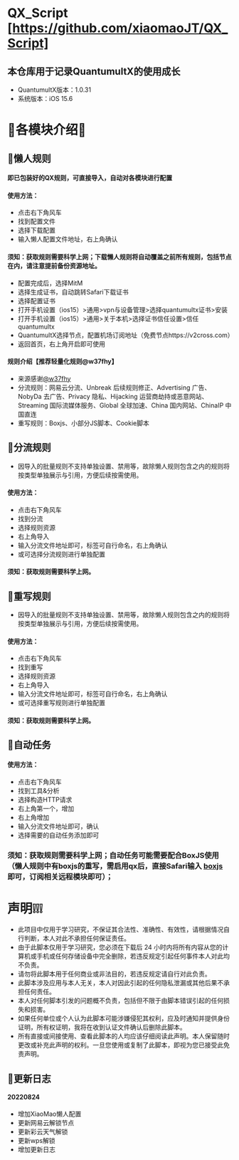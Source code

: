 # QX_Script [https://github.com/xiaomaoJT/QX_Script]

## 本仓库用于记录QuantumultX的使用成长
- QuantumultX版本：1.0.31
- 系统版本：iOS 15.6

# 🌟各模块介绍🌟

## 🌟懒人规则

#### 即已包装好的QX规则，可直接导入，自动对各模块进行配置
#### 使用方法：
- 点击右下角风车
- 找到配置文件
- 选择下载配置
- 输入懒人配置文件地址，右上角确认
#### 须知：获取规则需要科学上网；下载懒人规则将自动覆盖之前所有规则，包括节点在内，请注意提前备份资源地址。
- 配置完成后，选择MitM
- 选择生成证书，自动跳转Safari下载证书
- 选择配置证书
- 打开手机设置（ios15）>通用>vpn与设备管理>选择quantumultx证书>安装
- 打开手机设置（ios15）>通用>关于本机>选择证书信任设置>信任quantumultx
- QuantumultX选择节点，配置机场订阅地址（免费节点https://v2cross.com）
- 返回首页，右上角开启即可使用

#### 规则介绍【推荐轻量化规则@w37fhy】
- 来源感谢[@w37fhy](https://github.com/w37fhy/QuantumultX)
- 分流规则：网易云分流、Unbreak 后续规则修正、Advertising 广告、NobyDa 去广告、Privacy 隐私、Hijacking 运营商劫持或恶意网站、Streaming 国际流媒体服务、Global 全球加速、China 国内网站、ChinaIP 中国直连
- 重写规则：Boxjs、小部分JS脚本、Cookie脚本


## 🌟分流规则
- 因导入的批量规则不支持单独设置、禁用等，故除懒人规则包含之内的规则将按类型单独展示与引用，方便后续按需使用。
#### 使用方法：
- 点击右下角风车
- 找到分流
- 选择规则资源
- 右上角导入
- 输入分流文件地址即可，标签可自行命名，右上角确认
- 或可选择分流规则进行单独配置
#### 须知：获取规则需要科学上网。

## 🌟重写规则
- 因导入的批量规则不支持单独设置、禁用等，故除懒人规则包含之内的规则将按类型单独展示与引用，方便后续按需使用。
#### 使用方法：
- 点击右下角风车
- 找到重写
- 选择规则资源
- 右上角导入
- 输入分流文件地址即可，标签可自行命名，右上角确认
- 或可选择重写规则进行单独配置
#### 须知：获取规则需要科学上网。

## 🌟自动任务
#### 使用方法：
- 点击右下角风车
- 找到工具&分析
- 选择构造HTTP请求
- 右上角第一个，增加
- 右上角增加
- 输入分流文件地址即可，确认
- 选择需要的自动任务添加即可
### 须知：获取规则需要科学上网；自动任务可能需要配合BoxJS使用（懒人规则中有boxjs的重写，需启用qx后，直接Safari输入 [boxjs](http://boxjs.com) 即可，订阅相关远程模块即可）；



# 声明❕❕❕
- 此项目中仅用于学习研究，不保证其合法性、准确性、有效性，请根据情况自行判断，本人对此不承担任何保证责任。
- 由于此脚本仅用于学习研究，您必须在下载后 24 小时内将所有内容从您的计算机或手机或任何存储设备中完全删除，若违反规定引起任何事件本人对此均不负责。
- 请勿将此脚本用于任何商业或非法目的，若违反规定请自行对此负责。
- 此脚本涉及应用与本人无关，本人对因此引起的任何隐私泄漏或其他后果不承担任何责任。
- 本人对任何脚本引发的问题概不负责，包括但不限于由脚本错误引起的任何损失和损害。
- 如果任何单位或个人认为此脚本可能涉嫌侵犯其权利，应及时通知并提供身份证明，所有权证明，我将在收到认证文件确认后删除此脚本。
- 所有直接或间接使用、查看此脚本的人均应该仔细阅读此声明。本人保留随时更改或补充此声明的权利。一旦您使用或复制了此脚本，即视为您已接受此免责声明。


## 🌟更新日志
#### 20220824
- 增加XiaoMao懒人配置
- 更新网易云解锁节点
- 更新彩云天气解锁
- 更新wps解锁
- 增加更新日志